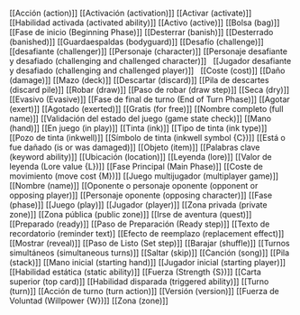 [[Acción (action)]]
[[Activación (activation)]]
[[Activar (activate)]]
[[Habilidad activada (activated ability)]]
[[Activo (active)]]
[[Bolsa (bag)]]
[[Fase de inicio (Beginning Phase)]]
[[Desterrar (banish)]]
[[Desterrado (banished)]]
[[Guardaespaldas (bodyguard)]]
[[Desafío (challenge)]]
[[desafiante (challenger)]]
[[Personaje (character)]]
[[Personaje desafiante y desafiado (challenging and challenged character)]]  
[[Jugador desafiante y desafiado (challenging and challenged player)]]  
[[Coste (cost)]]
[[Daño (damage)]]
[[Mazo (deck)]]
[[Descartar (discard)]]
[[Pila de descartes (discard pile)]]
[[Robar (draw)]]
[[Paso de robar (draw step)]]
[[Seca (dry)]]
[[Evasivo (Evasive)]]
[[Fase de final de turno (End of Turn Phase)]]
[[Agotar (exert)]]
[[Agotado (exerted)]]
[[Gratis (for free)]]
[[Nombre completo (full name)]]
[[Validación del estado del juego (game state check)]]
[[Mano (hand)]]
[[En juego (in play)]]
[[Tinta (ink)]]
[[Tipo de tinta (ink type)]]
[[Pozo de tinta (inkwell)]]
[[Símbolo de tinta (inkwell symbol {C})]]
[[Está o fue dañado (is or was damaged)]]
[[Objeto (item)]]
[[Palabras clave (keyword ability)]]
[[Ubicación (location)]]
[[Leyenda (lore)]]
[[Valor de leyenda (Lore value {L})]]
[[Fase Principal (Main Phase)]]
[[Coste de movimiento (move cost {M})]]
[[Juego multijugador (multiplayer game)]]
[[Nombre (name)]]
[[Oponente o personaje oponente (opponent or opposing player)]]
[[Personaje oponente (opposing character)]]
[[Fase (phase)]]
[[Juego (play)]]
[[Jugador (player)]]
[[Zona privada (private zone)]]
[[Zona pública (public zone)]]
[[Irse de aventura (quest)]]
[[Preparado (ready)]]
[[Paso de Preparación (Ready step)]]
[[Texto de recordatorio (reminder text)]
[[Efecto de reemplazo (replacement effect)]]
[[Mostrar (reveal)]]
[[Paso de Listo (Set step)]]
[[Barajar (shuffle)]]
[[Turnos simultáneos (simultaneous turns)]]
[[Saltar (skip)]]
[[Canción (song)]]
[[Pila (stack)]]
[[Mano inicial (starting hand)]]
[[Jugador inicial (starting player)]]
[[Habilidad estática (static ability)]]
[[Fuerza (Strength {S})]]
[[Carta superior (top card)]]
[[Habilidad disparada (triggered ability)]]
[[Turno (turn)]]
[[Acción de turno (turn action)]]
[[Versión (version)]]
[[Fuerza de Voluntad (Willpower {W})]]
[[Zona (zone)]]